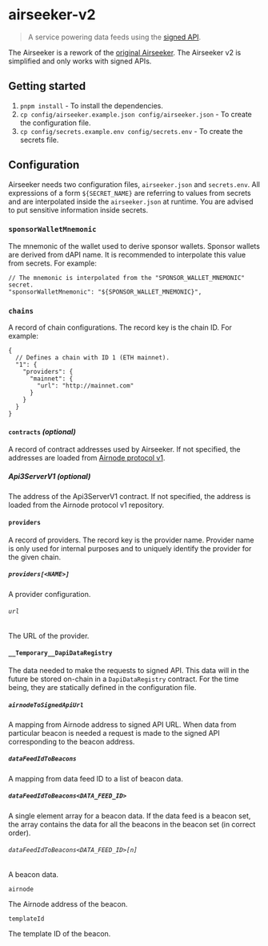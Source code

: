 # airseeker-v2

> A service powering data feeds using the [signed API](https://github.com/api3dao/signed-api).

The Airseeker is a rework of the [original Airseeker](https://github.com/api3dao/airseeker). The Airseeker v2 is
simplified and only works with signed APIs.

## Getting started

1. `pnpm install` - To install the dependencies.
2. `cp config/airseeker.example.json config/airseeker.json` - To create the configuration file.
3. `cp config/secrets.example.env config/secrets.env` - To create the secrets file.

## Configuration

Airseeker needs two configuration files, `airseeker.json` and `secrets.env`. All expressions of a form `${SECRET_NAME}`
are referring to values from secrets and are interpolated inside the `airseeker.json` at runtime. You are advised to put
sensitive information inside secrets.

### `sponsorWalletMnemonic`

The mnemonic of the wallet used to derive sponsor wallets. Sponsor wallets are derived from dAPI name. It is recommended
to interpolate this value from secrets. For example:

```jsonc
// The mnemonic is interpolated from the "SPONSOR_WALLET_MNEMONIC" secret.
"sponsorWalletMnemonic": "${SPONSOR_WALLET_MNEMONIC}",
```

### `chains`

A record of chain configurations. The record key is the chain ID. For example:

```jsonc
{
  // Defines a chain with ID 1 (ETH mainnet).
  "1": {
    "providers": {
      "mainnet": {
        "url": "http://mainnet.com"
      }
    }
  }
}
```

#### `contracts` _(optional)_

A record of contract addresses used by Airseeker. If not specified, the addresses are loaded from
[Airnode protocol v1](https://github.com/api3dao/airnode-protocol-v1).

##### Api3ServerV1 _(optional)_

The address of the Api3ServerV1 contract. If not specified, the address is loaded from the Airnode protocol v1
repository.

#### `providers`

A record of providers. The record key is the provider name. Provider name is only used for internal purposes and to
uniquely identify the provider for the given chain.

##### `providers[<NAME>]`

A provider configuration.

###### `url`

The URL of the provider.

#### `__Temporary__DapiDataRegistry`

The data needed to make the requests to signed API. This data will in the future be stored on-chain in a
`DapiDataRegistry` contract. For the time being, they are statically defined in the configuration file.

##### `airnodeToSignedApiUrl`

A mapping from Airnode address to signed API URL. When data from particular beacon is needed a request is made to the
signed API corresponding to the beacon address.

##### `dataFeedIdToBeacons`

A mapping from data feed ID to a list of beacon data.

##### `dataFeedIdToBeacons<DATA_FEED_ID>`

A single element array for a beacon data. If the data feed is a beacon set, the array contains the data for all the
beacons in the beacon set (in correct order).

###### `dataFeedIdToBeacons<DATA_FEED_ID>[n]`

A beacon data.

`airnode`

The Airnode address of the beacon.

`templateId`

The template ID of the beacon.
